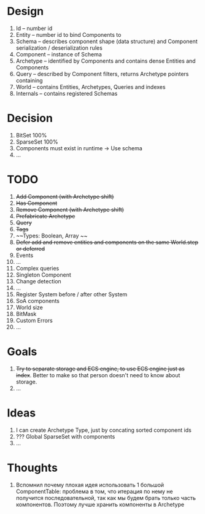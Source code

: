 # Design

1. Id – number id
1. Entity – number id to bind Components to
1. Schema – describes component shape (data structure) and Component serialization / deserialization rules
1. Component – instance of Schema
1. Archetype – identified by Components and contains dense Entities and Components
1. Query – described by Component filters, returns Archetype pointers containing
1. World – contains Entities, Archetypes, Queries and indexes
1. Internals – contains registered Schemas

# Decision

1. BitSet 100%
1. SparseSet 100%
1. Components must exist in runtime -> Use schema
1. ...

# TODO

1. ~~Add Component (with Archetype shift)~~
1. ~~Has Component~~
1. ~~Remove Component (with Archetype shift)~~
1. ~~Prefabricate Archetype~~
1. ~~Query~~
1. ~~Tags~~
1. ~~Types: Boolean, Array ~~
1. ~~Defer add and remove entities and components on the same World.step or deferred~~
1. Events
1. ...
1. Complex queries
1. Singleton Component
1. Change detection
1. ...
1. Register System before / after other System
1. SoA components
1. World size
1. BitMask
1. Custom Errors
1. ...

# Goals

1. ~~Try to separate storage and ECS engine, to use ECS engine just as index~~.
   Better to make so that person doesn't need to know about storage.
1. ...

# Ideas

1. I can create Archetype Type, just by concating sorted component ids
1. ??? Global SparseSet with components
1. ...

# Thoughts

1. Вспомнил почему плохая идея использовать 1 большой ComponentTable:
   проблема в том, что итерация по нему не получится последовательной, так как
   мы будем брать только часть компонентов. Поэтому лучше хранить компоненты в Archetype
